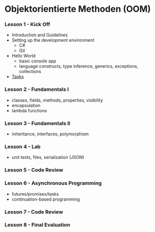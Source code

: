 # Objektorientierte Methoden (OOM)

### Lesson 1 - Kick Off
  * Introduction and Guidelines
  * Setting up the development environment
    * C#
    * Git
  * Hello World
    * basic console app
    * language constructs, type inference, generics, exceptions, collections
  * [Tasks](https://github.com/bicoom/oom/wiki/Lesson-1) 

### Lesson 2 - Fundamentals I
  * classes, fields, methods, properties, visibility
  * encapsulation
  * lambda functions

### Lesson 3 - Fundamentals II
  * inheritance, interfaces, polymorphism

### Lesson 4 - Lab
  * unit tests, files, serialization (JSON)

### Lesson 5 - Code Review

### Lesson 6 - Asynchronous Programming
  * futures/promises/tasks
  * continuation-based programming

### Lesson 7 - Code Review

### Lesson 8 - Final Evaluation
